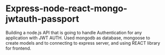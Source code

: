 # Express-node-react-mongo-jwtauth-passport
Building a node.js API that is going to handle Authentication for any application with JWT AUTH. Used mongodb as database, mongoose to create models and to connecting to express server, and using REACT library for frontend.
